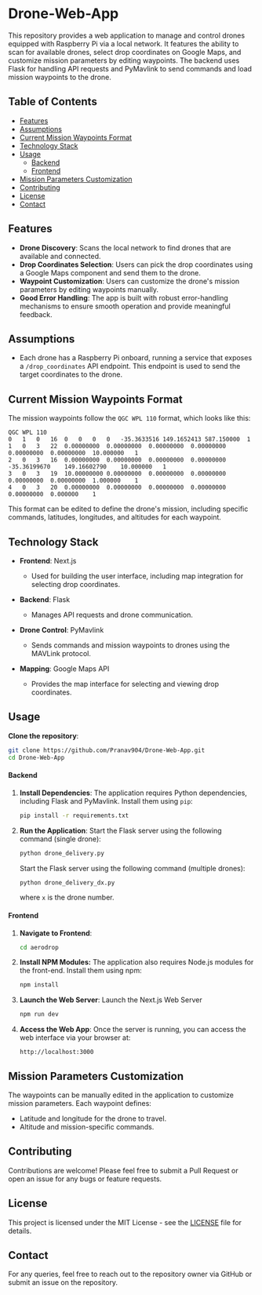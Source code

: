# Drone-Web-App

This repository provides a web application to manage and control drones equipped with Raspberry Pi via a local network. It features the ability to scan for available drones, select drop coordinates on Google Maps, and customize mission parameters by editing waypoints. The backend uses Flask for handling API requests and PyMavlink to send commands and load mission waypoints to the drone.

## Table of Contents
- [Features](#Features)
- [Assumptions](#assumptions)
- [Current Mission Waypoints Format](#current-mission-waypoints-format)
- [Technology Stack](#technology-stack)
- [Usage](#usage)
  - [Backend](#backend)
  - [Frontend](#frontend)
- [Mission Parameters Customization](#mission-parameters-customization)
- [Contributing](#contributing)
- [License](#license)
- [Contact](#contact)


## Features

- **Drone Discovery**: Scans the local network to find drones that are available and connected.
- **Drop Coordinates Selection**: Users can pick the drop coordinates using a Google Maps component and send them to the drone.
- **Waypoint Customization**: Users can customize the drone's mission parameters by editing waypoints manually.
- **Good Error Handling**: The app is built with robust error-handling mechanisms to ensure smooth operation and provide meaningful feedback.

## Assumptions

- Each drone has a Raspberry Pi onboard, running a service that exposes a `/drop_coordinates` API endpoint. This endpoint is used to send the target coordinates to the drone.
  
## Current Mission Waypoints Format

The mission waypoints follow the `QGC WPL 110` format, which looks like this:

```
QGC WPL 110
0	1	0	16	0	0	0	0	-35.3633516	149.1652413	587.150000	1
1	0	3	22	0.00000000	0.00000000	0.00000000	0.00000000	0.00000000	0.00000000	10.000000	1
2	0	3	16	0.00000000	0.00000000	0.00000000	0.00000000	-35.36199670	149.16602790	10.000000	1
3	0	3	19	10.00000000	0.00000000	0.00000000	0.00000000	0.00000000	0.00000000	1.000000	1
4	0	3	20	0.00000000	0.00000000	0.00000000	0.00000000	0.00000000	0.000000	1
```

This format can be edited to define the drone's mission, including specific commands, latitudes, longitudes, and altitudes for each waypoint.

## Technology Stack

- **Frontend**: Next.js
  - Used for building the user interface, including map integration for selecting drop coordinates.

- **Backend**: Flask
  - Manages API requests and drone communication.

- **Drone Control**: PyMavlink
  - Sends commands and mission waypoints to drones using the MAVLink protocol.

- **Mapping**: Google Maps API
  - Provides the map interface for selecting and viewing drop coordinates.

## Usage

**Clone the repository**:
   ```bash
   git clone https://github.com/Pranav904/Drone-Web-App.git
   cd Drone-Web-App
   ```
#### Backend
1. **Install Dependencies**:
   The application requires Python dependencies, including Flask and PyMavlink. Install them using `pip`:
   ```bash
   pip install -r requirements.txt
   ```

2. **Run the Application**:
   Start the Flask server using the following command (single drone):
   ```bash
   python drone_delivery.py
   ```
   
   Start the Flask server using the following command (multiple drones):
   ```bash
   python drone_delivery_dx.py
   ```
   where `x` is the drone number.

#### Frontend
   
1. **Navigate to Frontend**:
   ```bash
   cd aerodrop
   ```

2. **Install NPM Modules:**
   The application also requires Node.js modules for the front-end. Install them using npm:
   ```bash
   npm install
   ```
   
3. **Launch the Web Server**:
   Launch the Next.js Web Server
   ```bash
   npm run dev
   ```
   
4. **Access the Web App**:
   Once the server is running, you can access the web interface via your browser at:
   ```
   http://localhost:3000
   ```

## Mission Parameters Customization

The waypoints can be manually edited in the application to customize mission parameters. Each waypoint defines:

- Latitude and longitude for the drone to travel.
- Altitude and mission-specific commands.

## Contributing

Contributions are welcome! Please feel free to submit a Pull Request or open an issue for any bugs or feature requests.

## License

This project is licensed under the MIT License - see the [LICENSE](LICENSE) file for details.

## Contact

For any queries, feel free to reach out to the repository owner via GitHub or submit an issue on the repository.
